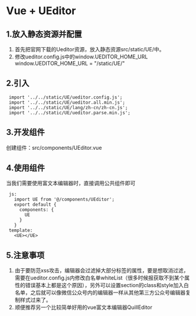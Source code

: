 # Vue + UEditor #

## 1.放入静态资源并配置 ##

1. 首先把官网下载的Ueditor资源，放入静态资源src/static/UE/中。
2. 修改ueditor.config.js中的window.UEDITOR_HOME_URL
     window.UEDITOR_HOME_URL = "/static/UE/"

## 2.引入 ##

     import '../../static/UE/ueditor.config.js';
     import '../../static/UE/ueditor.all.min.js';
     import '../../static/UE/lang/zh-cn/zh-cn.js';
     import '../../static/UE/ueditor.parse.min.js';

## 3.开发组件 ##
创建组件：src/components/UEditor.vue
     <template>
       <div>
         <script id="editor" type="text/plain"></script>
       </div>
     </template>
     <script>
       export default {
         name: "UE",
         data () {
           return {
             editor: null,
             config: {
               enableAutoSave: false //关闭自动保存，1.4.3.3版本中尚未实现（不知道咋回事），需要自己去修改一下ueditor.all.js中的源码autosave
               ...//其他配置参数请阅读官方api文档
             }
           }
         }，
         mounted () {
           //新注册一个按钮（ex:重写单图上传）
           UE.registerUI('imgUpload', (editor, uiName) => {
             //创建一个button
             var btn = new UE.ui.Button({
               name: uiName,
               title: '插入图片',
               cssRules: 'background-position: -381px 0;',
               onclick: _ => {
                 //执行插入图片事件
                 editor.execCommand( 'insertimage', {
                   src: "图片路径",
                   width: "图片宽度",
                   height: "图片高度"
                 });
               }
             });
             return btn;
             // 初始化UE
             this.editor = UE.getEditor('editor', this.config);
             this.editor.addListener("ready", _ => {
               this.editor.setContent("内容");
             }); 
           }
         }
       }
     </script>

## 4.使用组件 ##

当我们需要使用富文本编辑器时，直接调用公共组件即可

     js: 
       import UE from '@/components/UEditor';
       export default {
         components: {
           UE
         }
       }
     template:
       <UE></UE>

## 5.注意事项 ##

1. 由于要防范xss攻击，编辑器会过滤掉大部分标签的属性，要是想取消过滤，需要在ueditor.config.js内修改白名单whiteList（很多时候报获取不到某个属性的错误基本上都是这个原因），另外可以设置section的class和style加入白名单，之后就可以像微信公众号内的编辑器一样从其他第三方公众号编辑器复制样式过来了。
2. 顺便推荐另一个比较简单好用的vue富文本编辑器QuillEditor
